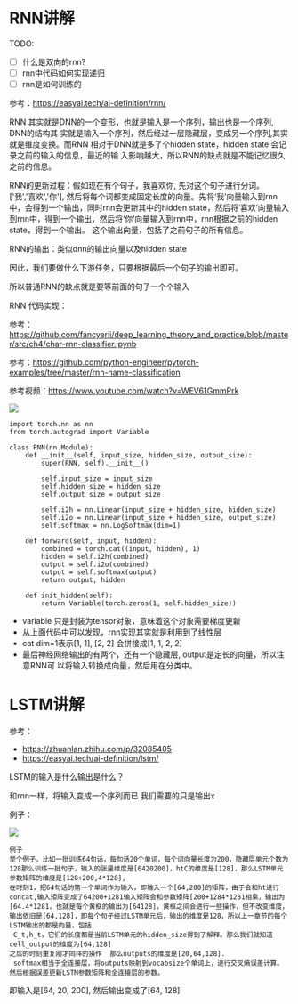 # RNN讲解

TODO:

- [ ] 什么是双向的rnn?
- [ ] rnn中代码如何实现递归
- [ ] rnn是如何训练的

参考：https://easyai.tech/ai-definition/rnn/

RNN 其实就是DNN的一个变形，也就是输入是一个序列，输出也是一个序列, DNN的结构其
实就是输入一个序列，然后经过一层隐藏层，变成另一个序列,其实就是维度变换。而RNN
相对于DNN就是多了个hidden state，hidden state 会记录之前的输入的信息，最近的输
入影响越大，所以RNN的缺点就是不能记忆很久之前的信息。

RNN的更新过程：假如现在有个句子，我喜欢你, 先对这个句子进行分词。['我','喜欢','你'], 然后将每个词都变成固定长度的向量。先将‘我’向量输入到rnn中，会得到一个输出，同时rnn会更新其中的hidden state，然后将‘喜欢’向量输入到rnn中，得到一个输出，然后将‘你’向量输入到rnn中，rnn根据之前的hidden state，得到一个输出。
这个输出向量，包括了之前句子的所有信息。

RNN的输出：类似dnn的输出向量以及hidden state

因此，我们要做什么下游任务，只要根据最后一个句子的输出即可。

所以普通RNN的缺点就是要等前面的句子一个个输入

RNN 代码实现：

参考：https://github.com/fancyerii/deep_learning_theory_and_practice/blob/master/src/ch4/char-rnn-classifier.ipynb

参考：https://github.com/python-engineer/pytorch-examples/tree/master/rnn-name-classification

参考视频：https://www.youtube.com/watch?v=WEV61GmmPrk

![](https://github.com/fancyerii/deep_learning_theory_and_practice/raw/038f2391780ba6aeb3f2be8f4945c5c7abcd21ab/src/ch4/network.png) 


```
import torch.nn as nn
from torch.autograd import Variable

class RNN(nn.Module):
    def __init__(self, input_size, hidden_size, output_size):
        super(RNN, self).__init__()
        
        self.input_size = input_size
        self.hidden_size = hidden_size
        self.output_size = output_size
        
        self.i2h = nn.Linear(input_size + hidden_size, hidden_size)
        self.i2o = nn.Linear(input_size + hidden_size, output_size)
        self.softmax = nn.LogSoftmax(dim=1)
    
    def forward(self, input, hidden):
        combined = torch.cat((input, hidden), 1)
        hidden = self.i2h(combined)
        output = self.i2o(combined)
        output = self.softmax(output)
        return output, hidden

    def init_hidden(self):
        return Variable(torch.zeros(1, self.hidden_size))
```

- variable 只是封装为tensor对象，意味着这个对象需要梯度更新
- 从上面代码中可以发现，rnn实现其实就是利用到了线性层
- cat dim=1表示[1, 1], [2, 2] 会拼接成[1, 1, 2, 2]
- 最后神经网络输出的有两个，还有一个隐藏层, output是定长的向量，所以注意RNN可
  以将输入转换成向量，然后用在分类中。

# LSTM讲解

参考：

- https://zhuanlan.zhihu.com/p/32085405
- https://easyai.tech/ai-definition/lstm/

LSTM的输入是什么输出是什么？

和rnn一样，将输入变成一个序列而已
我们需要的只是输出x

例子：

![](https://i2.wp.com/img-blog.csdnimg.cn/20200610114224311.png?x-oss-process=image/watermark,type_ZmFuZ3poZW5naGVpdGk,shadow_10,text_aHR0cHM6Ly9ibG9nLmNzZG4ubmV0L3FxXzM5Nzc3NTUw,size_16,color_FFFFFF,t_70) 

```
例子
举个例子，比如一批训练64句话，每句话20个单词，每个词向量长度为200，隐藏层单元个数为128那么训练一批句子，输入的张量维度是[6420200]，htC的维度是[128]，那么LSTM单元参数矩阵的维度是[128+200,4*128],
在时刻1，把64句话的第一个单词作为输入，即输入一个[64,200]的矩阵，由于会和ht进行concat,输入矩阵变成了64200+1281输入矩阵会和参数矩阵[200+1284*1281相乘，输出为[64.4*1281，也就是每个黄框的输出为[64128]，黄框之间会进行一些操作，但不改变维度，输出依旧是[64,128]，即每个句子经过LSTM单元后，输出的维度是128，所以上一章节的每个LSTM输出的都是向量，包括
 C_t,h_t，它们的长度都是当前LSTM单元的hidden_size得到了解释。那么我们就知道cell_output的维度为[64,128]
之后的时刻重复刚才同样的操作	那么outputs的维度是[20,64,128].
 softmax相当于全连接层，将outputs映射到vocabsize个单词上，进行交叉熵误差计算。
然后根据误差更新LSTM参数矩阵和全连接层的参数。
```

即输入是[64, 20, 200], 然后输出变成了[64, 128]
